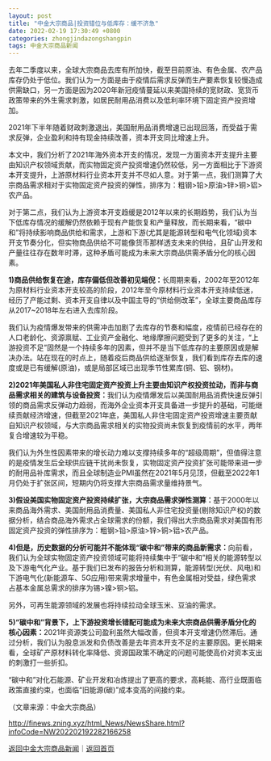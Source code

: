 ```yaml
---
layout: post
title: "中金大宗商品|投资错位与低库存：缓不济急"
date: 2022-02-19 17:30:49 +0800
categories: zhongjindazongshangpin
tags: 中金大宗商品新闻
---
```

<p>去年二季度以来，全球大宗商品去库有所加快，截至目前原油、有色金属、农产品库存仍处于低位。我们认为一方面是由于疫情后需求反弹而生产要素恢复较慢造成供需缺口，另一方面是因为2020年新冠疫情蔓延以来美国持续的宽财政、宽货币政策带来的外生需求刺激，如居民耐用品消费以及低利率环境下固定资产投资增加。</p>
 <p>2021年下半年随着财政刺激退出，美国耐用品消费增速已出现回落，而受益于需求反弹，企业盈利和持有现金持续改善，资本开支同比增速上升。</p>
 <p>本文中，我们分析了2021年海外资本开支的情况，发现一方面资本开支提升主要由知识产权领域贡献，而实物固定资产投资增速仍然较低，另一方面相比于下游资本开支提升，上游原材料行业资本开支并不尽如人意。对于第一点，我们测算了大宗商品需求相对于实物固定资产投资的弹性，排序为：粗钢&gt;铅&gt;原油&gt;锌&gt;铜&gt;铝&gt;农产品。</p>
 <p>对于第二点，我们认为上游资本开支趋缓是2012年以来的长期趋势，我们认为当下低库存情况的缓解仍然依赖于现有产能恢复和产量释放，而长期来看，“碳中和”将持续影响商品供给和需求，上游和下游(尤其是能源转型和电气化领域)资本开支节奏分化，但实物商品供给不可能像货币那样透支未来的供给，且矿山开发和产量往往存在数年时滞，这种矛盾可能成为未来大宗商品供需矛盾分化的核心因素。</p>
 <p><strong>1)商品供给恢复在途，库存偏低但改善初见端倪：</strong>长周期来看，2002年至2012年为原材料行业资本开支较高的阶段，2012年至今原材料行业资本开支持续低迷，经历了产能过剩、资本开支自律以及中国主导的“供给侧改革”，全球主要商品库存从2017~2018年左右进入去库阶段。</p>
 <p>我们认为疫情爆发带来的供需冲击加剧了去库存的节奏和幅度，疫情前已经存在的人口老龄化、资源禀赋、工业资产金融化、地缘摩擦问题受到了更多的关注，“上游投资不足”固然是一个持续多年的因素，但并不是当下低库存的主要原因或是解决办法。站在现在的时点上，随着疫后商品供给逐渐恢复，我们看到库存去库的速度或是已有缓解(原油)，或是局部区域已出现季节性累库(铜、铝、钢材)。</p>
 <p><strong>2)2021年美国私人非住宅固定资产投资上升主要由知识产权投资拉动，而非与商品需求相关的建筑与设备投资：</strong>我们认为疫情爆发后以美国耐用品消费快速反弹引领的商品需求反弹动力趋弱，而海外企业资本开支具备进一步提升的基础，可能继续贡献经济增速，但截至2021年底，美国私人非住宅固定资产投资增速主要贡献自知识产权领域，与大宗商品需求相关的实物投资尚未恢复到疫情前的水平，两年复合增速较为平稳。</p>
 <p>我们认为外生性因素带来的增长动力难以支撑持续多年的“超级周期”，但值得注意的是疫情发生后全球供应链干扰尚未恢复，实物固定资产投资扩张可能带来进一步的耐用品补库需求，而且全球制造业PMI虽然在2021年5月见顶，但截至2022年1月仍处于扩张区间，短期内仍将支撑大宗商品需求量维持景气。</p>
 <p><strong>3)假设美国实物固定资产投资持续扩张，大宗商品需求弹性测算：</strong>基于2000年以来商品海外需求、美国耐用品消费量、美国私人非住宅投资量(剔除知识产权)的数据分析，结合商品海外需求占全球需求的份额，我们得出大宗商品需求对美国有形固定资产投资的弹性排序为：粗钢&gt;铅&gt;原油&gt;锌&gt;铜&gt;铝&gt;农产品。</p>
 <p><strong>4)但是，历史数据的分析可能并不能体现“碳中和”带来的商品新需求：</strong>向前看，我们认为全球实物固定资产投资领域可能将持续集中于“碳中和”相关的能源转型以及下游电气化产业。基于我们已发布的报告分析和测算，能源转型(光伏、风电)和下游电气化(新能源车、5G应用)带来需求增量中，有色金属相对受益，绿色需求占基本金属总需求的排序为锡&gt;镍&gt;铜&gt;铝。</p>
 <p>另外，可再生能源领域的发展也将持续拉动全球玉米、豆油的需求。</p>
 <p><strong>5)“碳中和”背景下，上下游投资增长错配可能成为未来大宗商品供需矛盾分化的核心因素：</strong>2021年资源类公司盈利虽然大幅改善，但资本开支增速仍然滞后。通过分析，我们认为股息派发和负债改善是去年资本开支不足的主要原因。更长期来看，全球矿产原材料转化率降低、资源国政策不确定的问题可能使高价对资本支出的刺激打一些折扣。</p>
 <p>“碳中和”对化石能源、矿业开发和冶炼提出了更高的要求，高耗能、高行业既面临政策直接约束，也面临“旧能源(碳)”成本变高的间接约束。</p><p class="em_media">（文章来源：中金大宗商品）</p>

<http://finews.zning.xyz/html_News/NewsShare.html?infoCode=NW202202192282166258>

[返回中金大宗商品新闻](//finews.withounder.com/category/zhongjindazongshangpin.html)｜[返回首页](//finews.withounder.com/)